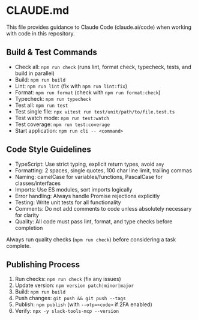 # CLAUDE.md

This file provides guidance to Claude Code (claude.ai/code) when working with code in this repository.

## Build & Test Commands

- Check all: `npm run check` (runs lint, format check, typecheck, tests, and build in parallel)
- Build: `npm run build`
- Lint: `npm run lint` (fix with `npm run lint:fix`)
- Format: `npm run format` (check with `npm run format:check`)
- Typecheck: `npm run typecheck`
- Test all: `npm run test`
- Test single file: `npx vitest run test/unit/path/to/file.test.ts`
- Test watch mode: `npm run test:watch`
- Test coverage: `npm run test:coverage`
- Start application: `npm run cli -- <command>`

## Code Style Guidelines

- TypeScript: Use strict typing, explicit return types, avoid `any`
- Formatting: 2 spaces, single quotes, 100 char line limit, trailing commas
- Naming: camelCase for variables/functions, PascalCase for classes/interfaces
- Imports: Use ES modules, sort imports logically
- Error handling: Always handle Promise rejections explicitly
- Testing: Write unit tests for all functionality
- Comments: Do not add comments to code unless absolutely necessary for clarity
- Quality: All code must pass lint, format, and type checks before completion

Always run quality checks (`npm run check`) before considering a task complete.

## Publishing Process

1. Run checks: `npm run check` (fix any issues)
2. Update version: `npm version patch|minor|major`
3. Build: `npm run build`
4. Push changes: `git push && git push --tags`
5. Publish: `npm publish` (with `--otp=<code>` if 2FA enabled)
6. Verify: `npx -y slack-tools-mcp --version`